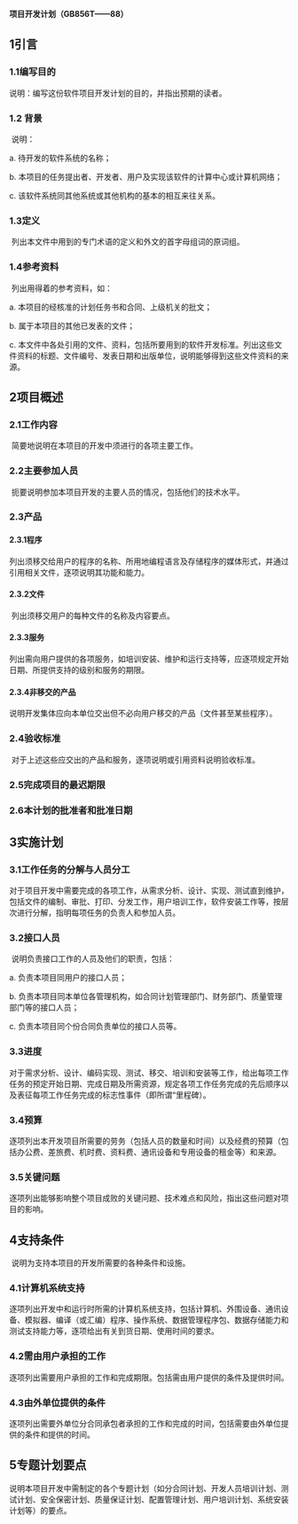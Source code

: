 **项目开发计划（****GB856T****——****88****）**

## 1引言

### 1.1编写目的

说明：编写这份软件项目开发计划的目的，并指出预期的读者。

### 1.2 背景

​    说明：

a.    待开发的软件系统的名称；

b.    本项目的任务提出者、开发者、用户及实现该软件的计算中心或计算机网络；

c.    该软件系统同其他系统或其他机构的基本的相互来往关系。

### 1.3定义

​    列出本文件中用到的专门术语的定义和外文的首字母组词的原词组。

### 1.4参考资料

​    列出用得着的参考资料，如：

a.    本项目的经核准的计划任务书和合同、上级机关的批文；

b.    属于本项目的其他已发表的文件；

c.    本文件中各处引用的文件、资料，包括所要用到的软件开发标准。列出这些文件资料的标题、文件编号、发表日期和出版单位，说明能够得到这些文件资料的来源。

## 2项目概述

### 2.1工作内容

​    简要地说明在本项目的开发中须进行的各项主要工作。

### 2.2主要参加人员

​    扼要说明参加本项目开发的主要人员的情况，包括他们的技术水平。

### 2.3产品

#### 2.3.1程序

​    列出须移交给用户的程序的名称、所用地编程语言及存储程序的媒体形式，并通过引用相关文件，逐项说明其功能和能力。

#### 2.3.2文件

​    列出须移交用户的每种文件的名称及内容要点。

#### 2.3.3服务

​    列出需向用户提供的各项服务，如培训安装、维护和运行支持等，应逐项规定开始日期、所提供支持的级别和服务的期限。

#### 2.3.4非移交的产品

​    说明开发集体应向本单位交出但不必向用户移交的产品（文件甚至某些程序）。

### 2.4验收标准

​    对于上述这些应交出的产品和服务，逐项说明或引用资料说明验收标准。

### 2.5完成项目的最迟期限

### 2.6本计划的批准者和批准日期

## 3实施计划

### 3.1工作任务的分解与人员分工

​    对于项目开发中需要完成的各项工作，从需求分析、设计、实现、测试直到维护，包括文件的编制、审批、打印、分发工作，用户培训工作，软件安装工作等，按层次进行分解，指明每项任务的负责人和参加人员。

### 3.2接口人员

​    说明负责接口工作的人员及他们的职责，包括：

a.    负责本项目同用户的接口人员；

b.    负责本项目同本单位各管理机构，如合同计划管理部门、财务部门、质量管理部门等的接口人员；

c.    负责本项目同个份合同负责单位的接口人员等。

### 3.3进度

​    对于需求分析、设计、编码实现、测试、移交、培训和安装等工作，给出每项工作任务的预定开始日期、完成日期及所需资源，规定各项工作任务完成的先后顺序以及表征每项工作任务完成的标志性事件（即所谓“里程碑）。

### 3.4预算

​    逐项列出本开发项目所需要的劳务（包括人员的数量和时间）以及经费的预算（包括办公费、差旅费、机时费、资料费、通讯设备和专用设备的租金等）和来源。

### 3.5关键问题

​    逐项列出能够影响整个项目成败的关键问题、技术难点和风险，指出这些问题对项目的影响。

## 4支持条件

​    说明为支持本项目的开发所需要的各种条件和设施。

### 4.1计算机系统支持

​    逐项列出开发中和运行时所需的计算机系统支持，包括计算机、外围设备、通讯设备、模拟器、编译（或汇编）程序、操作系统、数据管理程序包、数据存储能力和测试支持能力等，逐项给出有关到货日期、使用时间的要求。

### 4.2需由用户承担的工作

​    逐项列出需要用户承担的工作和完成期限。包括需由用户提供的条件及提供时间。

### 4.3由外单位提供的条件

​    逐项列出需要外单位分合同承包者承担的工作和完成的时间，包括需要由外单位提供的条件和提供的时间。

## 5专题计划要点

​    说明本项目开发中需制定的各个专题计划（如分合同计划、开发人员培训计划、测试计划、安全保密计划、质量保证计划、配置管理计划、用户培训计划、系统安装计划等）的要点。
